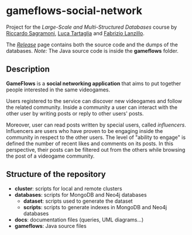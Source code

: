 # gameflows-social-network
Project for the *Large-Scale and Multi-Structured Databases* course by [Riccardo Sagramoni](https://github.com/RiccardoSagramoni), [Luca Tartaglia](https://github.com/LucT3) and [Fabrizio Lanzillo](https://github.com/FabrizioLanzillo).

The [*Release*](https://github.com/RiccardoSagramoni/gameflows-social-network/releases) page contains both the source code and the dumps of the databases.
*Note:* The Java source code is inside the **gameflows** folder.

## Description
**GameFlows** is a **social networking application** that aims to put together people interested in the same videogames. 

Users registered to the service can discover new videogames and follow the related community. Inside a community a user can interact with the other user by writing posts or reply to other users' posts. 

Moreover, user can read posts written by special users, called *influencers*. Influencers are users who have proven to be engaging inside the community in respect to the other users. The level of "ability to engage" is defined the number of recent likes and comments on its posts. In this perspective, their posts can be filtered out from the others while browsing the post of a videogame community.

## Structure of the repository
- **cluster**: scripts for local and remote clusters
- **databases**: scripts for MongoDB and Neo4j databases
  - **dataset**: scripts used to generate the dataset
  - **scripts**: scripts to generate indexes in MongoDB and Neo4j databases
- **docs**: documentation files (queries, UML diagrams...)
- **gameflows**: Java source files
